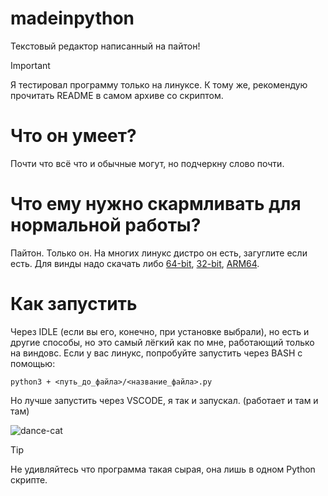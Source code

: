 # madeinpython
Текстовый редактор написанный на пайтон!
> [!IMPORTANT]
> Я тестировал программу только на линуксе. К тому же, рекомендую прочитать README в самом архиве со скриптом.
# Что он умеет?
Почти что всё что и обычные могут, но подчеркну слово почти.
# Что ему нужно скармливать для нормальной работы?
Пайтон. Только он. На многих линукс дистро он есть, загуглите если есть. Для винды надо скачать либо [64-bit](https://www.python.org/ftp/python/3.13.7/python-3.13.7-amd64.exe), [32-bit](https://www.python.org/ftp/python/3.13.7/python-3.13.7.exe), [ARM64](https://www.python.org/ftp/python/3.13.7/python-3.13.7-arm64.exe).
# Как запустить
Через IDLE (если вы его, конечно, при установке выбрали), но есть и другие способы, но это самый лёгкий как по мне, работающий только на виндовс. Если у вас линукс, попробуйте запустить через BASH c помощью: 

```python3 + <путь_до_файла>/<название_файла>.py```

Но лучше запустить через VSCODE, я так и запускал. (работает и там и там)

![dance-cat](https://github.com/user-attachments/assets/b1bb62f4-becf-4c22-a96e-043013c1f2ec)

> [!TIP]
> Не удивляйтесь что программа такая сырая, она лишь в одном Python скрипте.
